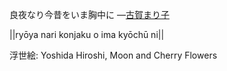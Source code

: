 良夜なり今昔をいま胸中に
—[古賀まり子](https://ja.wikipedia.org/wiki/古賀まり子)

||ryōya nari konjaku o ima kyōchū ni||

浮世絵: Yoshida Hiroshi, Moon and Cherry Flowers